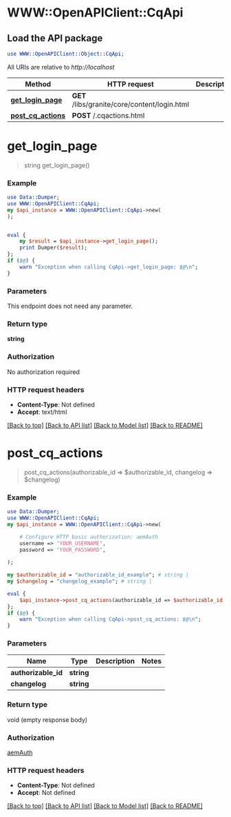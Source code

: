 # WWW::OpenAPIClient::CqApi

## Load the API package
```perl
use WWW::OpenAPIClient::Object::CqApi;
```

All URIs are relative to *http://localhost*

Method | HTTP request | Description
------------- | ------------- | -------------
[**get_login_page**](CqApi.md#get_login_page) | **GET** /libs/granite/core/content/login.html | 
[**post_cq_actions**](CqApi.md#post_cq_actions) | **POST** /.cqactions.html | 


# **get_login_page**
> string get_login_page()



### Example 
```perl
use Data::Dumper;
use WWW::OpenAPIClient::CqApi;
my $api_instance = WWW::OpenAPIClient::CqApi->new(
);


eval { 
    my $result = $api_instance->get_login_page();
    print Dumper($result);
};
if ($@) {
    warn "Exception when calling CqApi->get_login_page: $@\n";
}
```

### Parameters
This endpoint does not need any parameter.

### Return type

**string**

### Authorization

No authorization required

### HTTP request headers

 - **Content-Type**: Not defined
 - **Accept**: text/html

[[Back to top]](#) [[Back to API list]](../README.md#documentation-for-api-endpoints) [[Back to Model list]](../README.md#documentation-for-models) [[Back to README]](../README.md)

# **post_cq_actions**
> post_cq_actions(authorizable_id => $authorizable_id, changelog => $changelog)



### Example 
```perl
use Data::Dumper;
use WWW::OpenAPIClient::CqApi;
my $api_instance = WWW::OpenAPIClient::CqApi->new(

    # Configure HTTP basic authorization: aemAuth
    username => 'YOUR_USERNAME',
    password => 'YOUR_PASSWORD',
    
);

my $authorizable_id = "authorizable_id_example"; # string | 
my $changelog = "changelog_example"; # string | 

eval { 
    $api_instance->post_cq_actions(authorizable_id => $authorizable_id, changelog => $changelog);
};
if ($@) {
    warn "Exception when calling CqApi->post_cq_actions: $@\n";
}
```

### Parameters

Name | Type | Description  | Notes
------------- | ------------- | ------------- | -------------
 **authorizable_id** | **string**|  | 
 **changelog** | **string**|  | 

### Return type

void (empty response body)

### Authorization

[aemAuth](../README.md#aemAuth)

### HTTP request headers

 - **Content-Type**: Not defined
 - **Accept**: Not defined

[[Back to top]](#) [[Back to API list]](../README.md#documentation-for-api-endpoints) [[Back to Model list]](../README.md#documentation-for-models) [[Back to README]](../README.md)

